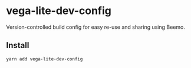 # vega-lite-dev-config

Version-controlled build config for easy re-use and sharing using Beemo.

## Install

```
yarn add vega-lite-dev-config
```

